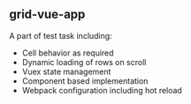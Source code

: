 ## grid-vue-app

A part of test task including:
+ Cell behavior as required
+ Dynamic loading of rows on scroll
+ Vuex state management
+ Component based implementation
+ Webpack configuration including hot reload
